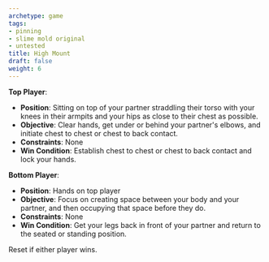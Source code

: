 ```yaml
---
archetype: game
tags:
- pinning
- slime mold original
- untested
title: High Mount
draft: false
weight: 6
---
```


**Top Player**:
  * **Position**: Sitting on top of your partner straddling their torso with your knees in their armpits and your hips as close to their chest as possible.
  * **Objective**: Clear hands, get under or behind your partner's elbows, and initiate chest to chest or chest to back contact.
  * **Constraints**: None
  * **Win Condition**: Establish chest to chest or chest to back contact and lock your hands.

**Bottom Player**:
  * **Position**: Hands on top player
  * **Objective**: Focus on creating space between your body and your partner, and then occupying that space before they do.
  * **Constraints**: None
  * **Win Condition**: Get your legs back in front of your partner and return to the seated or standing position.

Reset if either player wins.